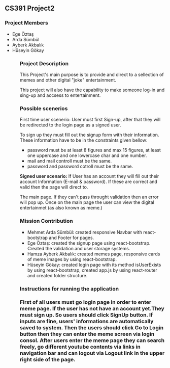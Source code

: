 <h2>CS391 Project2</h2>

<h3>Project Members</h3>
<ul>
  <li>Ege Öztaş</li>
  <li>Arda Sümbül</li>
  <li>Ayberk Akbalık</li>
  <li>Hüseyin Gökay</li>
<ul>
  
<h3>Project Description</h3>
<p>This Project's main purpose is to provide and direct to a sellection of memes and other digital "joke" entertainment.</p>

<p>This project will also have the capability to make someone log-in and sing-up and accsess to entertainment.</p>

<h3>Possible scenerios</h3>
<p>First time user scenerio: User must first Sign-up, after that they will be redirected to the login page as a signed user.</p>

<p>To sign up they must fill out the signup form with their information. These information have to be in the constraints given bellow:</p>
  <ul>
  <li>password must be at least 8 figures and max 15 figures, at least one uppercase and one lowercase char and one number.</li>
  <li>mail and mail controll must be the same.</li>
  <li>password and password cotroll must be the same.</li>
  </ul>
<p><strong>Signed user scenario:</strong> If User has an account they will fill out their account Information (E-mail & password). If these are correct and valid then the page will direct to.</p>

The main page. If they can't pass throught validation then an error will pop up.
Once on the main page the user can view the digital entertainmet (as also known as meme.)


<h3>Mission Contribution</h3>
<ul>
  <li>Mehmet Arda Sümbül: created responsive Navbar with react-bootstrap and Footer for pages.</li>
  <li>Ege Öztaş: created the signup page using react-bootstrap. Created the validation and user storage systems.</li>
  <li>Hamza Ayberk Akbalık: created memes page, responsive cards of meme images by using react-bootstrap.</li> 
  <li>Hüseyin Gökay: created login page with its method isUserExists by using react-bootstrap, created app.js by using react-router and created folder structure. </li>
</ul>
<h3>Instructions for running the application<h3>
  <p>First of all users must go login page in order to enter meme page. If the user has not have an account yet.They must sign up. So users should click SignUp button. If inputs are fine, users' informations are automatically saved to system. Then the users should click Go to Login button then they can enter the meme screen via login consol. After users enter the meme page they can search freely, go different youtube contents via links in navigation bar and can logout via Logout link in the upper right side of the page.<p>  
